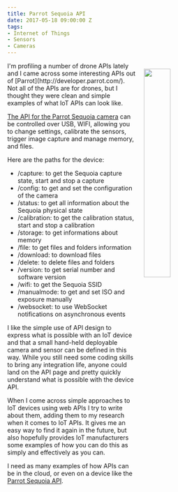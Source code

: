 ```yaml
---
title: Parrot Sequoia API
date: 2017-05-18 09:00:00 Z
tags:
- Internet of Things
- Sensors
- Cameras
---
```


<p><a href="http://developer.parrot.com/"><img style="padding: 15px;" src="https://s3.amazonaws.com/kinlane-productions/parrot/sequoia-sensor.jpg" align="right" width="35%" /></a></p>
I'm profiling a number of drone APIs lately and I came across some interesting APIs out of [Parrot](http://developer.parrot.com/). Not all of the APIs are for drones, but I thought they were clean and simple examples of what IoT APIs can look like.

[The API for the Parrot Sequoia camera](http://developer.parrot.com/docs/sequoia/) can be controlled over USB, WIFI, allowing you to change settings, calibrate the sensors, trigger image capture and manage memory, and files.

Here are the paths for the device:

* /capture: to get the Sequoia capture state, start and stop a capture
* /config: to get and set the configuration of the camera
* /status: to get all information about the Sequoia physical state
* /calibration: to get the calibration status, start and stop a calibration
* /storage: to get informations about memory
* /file: to get files and folders information
* /download: to download files
* /delete: to delete files and folders
* /version: to get serial number and software version
* /wifi: to get the Sequoia SSID
* /manualmode: to get and set ISO and exposure manually
* /websocket: to use WebSocket notifications on asynchronous events

I like the simple use of API design to express what is possible with an IoT device and that a small hand-held deployable camera and sensor can be defined in this way. While you still need some coding skills to bring any integration life, anyone could land on the API page and pretty quickly understand what is possible with the device API.

When I come across simple approaches to IoT devices using web APIs I try to write about them, adding them to my research when it comes to IoT APIs. It gives me an easy way to find it again in the future, but also hopefully provides IoT manufacturers some examples of how you can do this as simply and effectively as you can.

I need as many examples of how APIs can be in the cloud, or even on a device like the [Parrot Sequoia API](http://developer.parrot.com/docs/sequoia/).